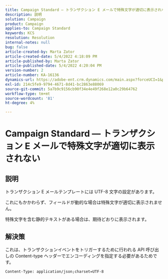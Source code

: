 ```yaml
---
title: Campaign Standard — トランザクション E メールで特殊文字が適切に表示されない
description: 説明
solution: Campaign
product: Campaign
applies-to: Campaign Standard
keywords: KCS
resolution: Resolution
internal-notes: null
bug: false
article-created-by: Marta Zator
article-created-date: 5/4/2022 4:18:09 PM
article-published-by: Marta Zator
article-published-date: 5/4/2022 4:20:04 PM
version-number: 2
article-number: KA-16136
dynamics-url: https://adobe-ent.crm.dynamics.com/main.aspx?forceUCI=1&pagetype=entityrecord&etn=knowledgearticle&id=5e5514c7-c5cb-ec11-a7b5-6045bd00d4f5
exl-id: 214c5fe9-9794-4671-8d41-bc2863e88069
source-git-commit: 5a7b9c9156cb90f34e4e49f268e12a0c29b64762
workflow-type: tm+mt
source-wordcount: '81'
ht-degree: 4%

---
```


# Campaign Standard — トランザクション E メールで特殊文字が適切に表示されない

## 説明


トランザクション E メールテンプレートには UTF-8 文字の設定があります。

これにもかかわらず、フィールドが動的な場合は特殊文字が適切に表示されません。

特殊文字を含む静的テキストがある場合は、期待どおりに表示されます。


## 解決策


これは、トランザクションイベントをトリガーするために行われる API 呼び出しの Content-type ヘッダーでエンコーディングを指定する必要があるためです。

`Content-Type: application/json;charset=UTF-8`

